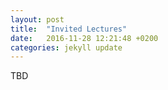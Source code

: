 ```yaml
---
layout: post
title:  "Invited Lectures"
date:   2016-11-28 12:21:48 +0200
categories: jekyll update
---
```

 TBD